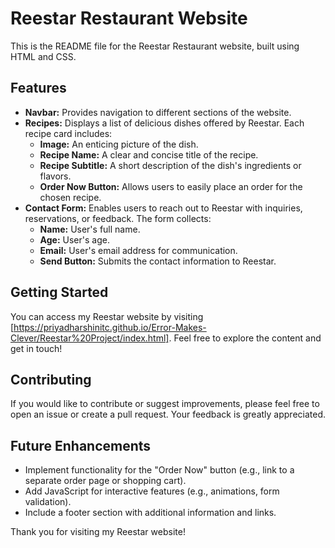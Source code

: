 # Reestar Restaurant Website

This is the README file for the Reestar Restaurant website, built using HTML and CSS.

## Features

* **Navbar:** Provides navigation to different sections of the website.
* **Recipes:** Displays a list of delicious dishes offered by Reestar. Each recipe card includes:
    * **Image:** An enticing picture of the dish.
    * **Recipe Name:** A clear and concise title of the recipe.
    * **Recipe Subtitle:** A short description of the dish's ingredients or flavors.
    * **Order Now Button:** Allows users to easily place an order for the chosen recipe.
* **Contact Form:** Enables users to reach out to Reestar with inquiries, reservations, or feedback. The form collects:
    * **Name:** User's full name.
    * **Age:** User's age.
    * **Email:** User's email address for communication.
    * **Send Button:** Submits the contact information to Reestar.

## Getting Started

You can access my Reestar website by visiting [https://priyadharshinitc.github.io/Error-Makes-Clever/Reestar%20Project/index.html]. Feel free to explore the content and get in touch!

## Contributing
If you would like to contribute or suggest improvements, please feel free to open an issue or create a pull request. Your feedback is greatly appreciated.

## Future Enhancements

* Implement functionality for the "Order Now" button (e.g., link to a separate order page or shopping cart).
* Add JavaScript for interactive features (e.g., animations, form validation).
* Include a footer section with additional information and links.

Thank you for visiting my Reestar website!

